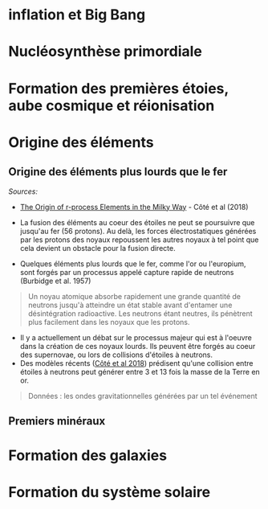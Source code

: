 
# inflation et Big Bang

# Nucléosynthèse primordiale

# Formation des premières étoies, aube cosmique et réionisation

# Origine des éléments

## Origine des éléments plus lourds que le fer

*Sources:*

- [The Origin of r-process Elements in the Milky Way](http://iopscience.iop.org/article/10.3847/1538-4357/aaad67/meta) - Côté et al (2018)

- La fusion des éléments au coeur des étoiles ne peut se poursuivre que jusqu'au fer (56 protons). Au delà, les forces électrostatiques générées par les protons des noyaux repoussent les autres noyaux à tel point que cela devient un obstacle pour la fusion directe.
- Quelques éléments plus lourds que le fer, comme l'or ou l'europium, sont forgés par un processus appelé capture rapide de neutrons (Burbidge et al. 1957)
> Un noyau atomique absorbe rapidement une grande quantité de neutrons jusqu'à atteindre un état stable avant d'entamer une désintégration radioactive. Les neutrons étant neutres, ils pénètrent plus facilement dans les noyaux que les protons.
- Il y a actuellement un débat sur le processus majeur qui est à l'oeuvre dans la création de ces noyaux lourds. Ils peuvent être forgés au coeur des supernovae, ou lors de collisions d'étoiles à neutrons.
- Des modèles récents ([Côté et al 2018](http://iopscience.iop.org/article/10.3847/1538-4357/aaad67/meta)) prédisent qu'une collision entre étoiles à neutrons peut générer entre 3 et 13 fois la masse de la Terre en or.
> Données : les ondes gravitationnelles générées par un tel événement

## Premiers minéraux

# Formation des galaxies

# Formation du système solaire
